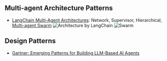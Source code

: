 ## Multi-agent Architecture Patterns

- [LangChain Multi-Agent Architectures](https://langchain-ai.github.io/langgraph/concepts/multi_agent/): Network, Supervisor, Hierarchical, [Multi-agent Swarm](https://github.com/langchain-ai/langgraph-swarm-py/)
![Architecture by LangChain](https://langchain-ai.github.io/langgraph/concepts/img/multi_agent/architectures.png)
![Swarm](https://github.com/langchain-ai/langgraph-swarm-py/blob/main/static/img/swarm.png)

## Design Patterns

- [Gartner: Emerging Patterns for Building LLM-Based AI Agents](https://www.gartner.com/en/documents/6142159)